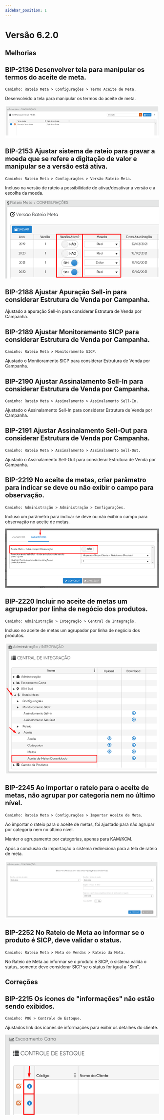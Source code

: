 ```yaml
---
sidebar_position: 1
---
```

# Versão 6.2.0

## Melhorias

## **BIP-2136 Desenvolver tela para manipular os termos do aceite de meta.**
`Caminho: Rateio Meta > Configurações > Termo Aceite de Meta.`

Desenvolvido a tela para manipular os termos do aceite de meta.

![Docusaurus logo](/img/bip-2136.png)

## **BIP-2153 Ajustar sistema de rateio para gravar a moeda que se refere a digitação de valor e manipular se a versão está ativa.**
`Caminho: Rateio Meta > Configurações > Versão Rateio Meta.`

Incluso na versão de rateio a possibilidade de ativar/desativar a versão e a escolha da moeda.

![Docusaurus logo](/img/bip-2153.png)

## **BIP-2188 Ajustar Apuração Sell-in para considerar Estrutura de Venda por Campanha.**

Ajustado a apuração Sell-in para considerar Estrutura de Venda por Campanha.

## **BIP-2189 Ajustar Monitoramento SICP para considerar Estrutura de Venda por Campanha.**
`Caminho: Rateio Meta > Monitoramento SICP.`

Ajustado o Monitoramento SICP para considerar Estrutura de Venda por Campanha.

## **BIP-2190 Ajustar Assinalamento Sell-In para considerar Estrutura de Venda por Campanha.**
`Caminho: Rateio Meta > Assinalamento > Assinalamento Sell-In.`

Ajustado o Assinalamento Sell-In para considerar Estrutura de Venda por Campanha.

## **BIP-2191 Ajustar Assinalamento Sell-Out para considerar Estrutura de Venda por Campanha.**
`Caminho: Rateio Meta > Assinalamento > Assinalamento Sell-Out.`

Ajustado o Assinalamento Sell-Out para considerar Estrutura de Venda por Campanha.

## **BIP-2219 No aceite de metas, criar parâmetro para indicar se deve ou não exibir o campo para observação.**
`Caminho: Administração > Administração > Configurações.`

Incluso um parâmetro para indicar se deve ou não exibir o campo para observação no aceite de metas.

![Docusaurus logo](/img/bip-2219.png)

## **BIP-2220 Incluir no aceite de metas um agrupador por linha de negócio dos produtos.**
`Caminho: Administração > Integração > Central de Integração.`

Incluso no aceite de metas um agrupador por linha de negócio dos produtos.

![Docusaurus logo](/img/bip-2220.png)

## **BIP-2245 Ao importar o rateio para o aceite de metas, não agrupar por categoria nem no último nível.**
`Caminho: Rateio Meta > Configurações > Importar Aceite de Meta.`

Ao importar o rateio para o aceite de metas, foi ajustado para não agrupar por categoria nem no último nível.

Manter o agrupamento por categorias, apenas para KAM/KCM.

Após a conclusão da importação o sistema redireciona para a tela de rateio de meta.

![Docusaurus logo](/img/bip-2245.png)

## **BIP-2252 No Rateio de Meta ao informar se o produto é SICP, deve validar o status.**
`Caminho: Rateio Meta > Meta de Vendas > Rateio da Meta.`

No Rateio de Meta ao informar se o produto é SICP, o sistema valida o status, somente deve considerar SICP se o status for igual a "Sim".

## Correções

## **BIP-2215 Os ícones de "informações" não estão sendo exibidos.**
`Caminho: POG > Controle de Estoque.`

Ajustados link dos ícones de informações para exibir os detalhes do cliente.

![Docusaurus logo](/img/bip-2215.png)

